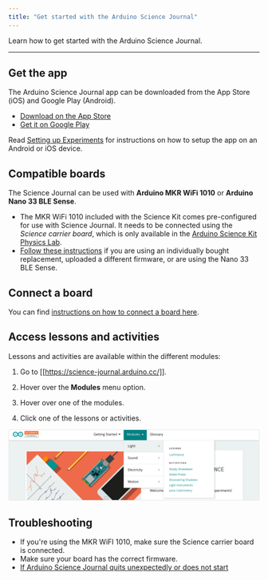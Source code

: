 ```yaml
---
title: "Get started with the Arduino Science Journal"
---
```


Learn how to get started with the Arduino Science Journal.

---

## Get the app

The Arduino Science Journal app can be downloaded from the App Store (iOS) and Google Play (Android).

* [Download on the App Store](https://apps.apple.com/us/app/arduino-science-journal/id1518014927)
* [Get it on Google Play](https://play.google.com/store/apps/details?id=cc.arduino.sciencejournal)

Read [Setting up Experiments](https://science-journal.arduino.cc/sj/module/getting-started-1/lesson/setting-up-experiments) for instructions on how to setup the app on an Android or iOS device.

## Compatible boards

The Science Journal can be used with **Arduino MKR WiFi 1010** or **Arduino Nano 33 BLE Sense**.

* The MKR WiFi 1010 included with the Science Kit comes pre-configured for use with Science Journal. It needs to be connected using the _Science carrier board_, which is only available in the [Arduino Science Kit Physics Lab](https://store.arduino.cc/products/arduino-science-kit-physics-lab).
* [Follow these instructions](#firmware) if you are using an individually bought replacement, uploaded a different firmware, or are using the Nano 33 BLE Sense.

## Connect a board

You can find [instructions on how to connect a board here](https://support.arduino.cc/hc/en-us/articles/4407749620370-Connect-a-board-to-the-Science-Journal-app).

## Access lessons and activities

Lessons and activities are available within the different modules:

1. Go to [[https://science-journal.arduino.cc/]].

2. Hover over the **Modules** menu option.

3. Hover over one of the modules.

4. Click one of the lessons or activities.

![Accessing lessons and activities in the menu.](img/science-journal-web-modules-dropdown.png)

## Troubleshooting

* If you're using the MKR WiFI 1010, make sure the Science carrier board is connected.
* Make sure your board has the correct firmware.
* [If Arduino Science Journal quits unexpectedly or does not start](https://support.arduino.cc/hc/en-us/articles/4409561973010)
